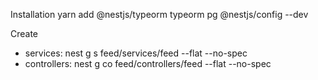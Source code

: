 Installation
yarn add @nestjs/typeorm typeorm pg @nestjs/config --dev

Create

- services: nest g s feed/services/feed --flat --no-spec
- controllers: nest g co feed/controllers/feed --flat --no-spec
